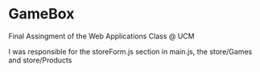 # GameBox

Final Assingment of the Web Applications Class @ UCM

I was responsible for the storeForm.js section in main.js, the store/Games and store/Products
